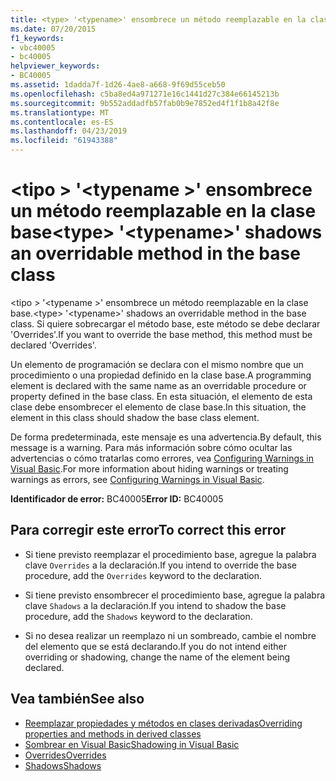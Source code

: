 ```yaml
---
title: <type> '<typename>' ensombrece un método reemplazable en la clase base
ms.date: 07/20/2015
f1_keywords:
- vbc40005
- bc40005
helpviewer_keywords:
- BC40005
ms.assetid: 1dadda7f-1d26-4ae8-a668-9f69d55ceb50
ms.openlocfilehash: c5ba8ed4a971271e16c1441d27c384e66145213b
ms.sourcegitcommit: 9b552addadfb57fab0b9e7852ed4f1f1b8a42f8e
ms.translationtype: MT
ms.contentlocale: es-ES
ms.lasthandoff: 04/23/2019
ms.locfileid: "61943388"
---
```

# <a name="type-typename-shadows-an-overridable-method-in-the-base-class"></a><span data-ttu-id="bf0c9-102">\<tipo > '\<typename >' ensombrece un método reemplazable en la clase base</span><span class="sxs-lookup"><span data-stu-id="bf0c9-102">\<type> '\<typename>' shadows an overridable method in the base class</span></span>
<span data-ttu-id="bf0c9-103">\<tipo > '\<typename >' ensombrece un método reemplazable en la clase base.</span><span class="sxs-lookup"><span data-stu-id="bf0c9-103">\<type> '\<typename>' shadows an overridable method in the base class.</span></span> <span data-ttu-id="bf0c9-104">Si quiere sobrecargar el método base, este método se debe declarar 'Overrides'.</span><span class="sxs-lookup"><span data-stu-id="bf0c9-104">If you want to override the base method, this method must be declared 'Overrides'.</span></span>  
  
 <span data-ttu-id="bf0c9-105">Un elemento de programación se declara con el mismo nombre que un procedimiento o una propiedad definido en la clase base.</span><span class="sxs-lookup"><span data-stu-id="bf0c9-105">A programming element is declared with the same name as an overridable procedure or property defined in the base class.</span></span> <span data-ttu-id="bf0c9-106">En esta situación, el elemento de esta clase debe ensombrecer el elemento de clase base.</span><span class="sxs-lookup"><span data-stu-id="bf0c9-106">In this situation, the element in this class should shadow the base class element.</span></span>  
  
 <span data-ttu-id="bf0c9-107">De forma predeterminada, este mensaje es una advertencia.</span><span class="sxs-lookup"><span data-stu-id="bf0c9-107">By default, this message is a warning.</span></span> <span data-ttu-id="bf0c9-108">Para más información sobre cómo ocultar las advertencias o cómo tratarlas como errores, vea [Configuring Warnings in Visual Basic](/visualstudio/ide/configuring-warnings-in-visual-basic).</span><span class="sxs-lookup"><span data-stu-id="bf0c9-108">For more information about hiding warnings or treating warnings as errors, see [Configuring Warnings in Visual Basic](/visualstudio/ide/configuring-warnings-in-visual-basic).</span></span>  
  
 <span data-ttu-id="bf0c9-109">**Identificador de error:** BC40005</span><span class="sxs-lookup"><span data-stu-id="bf0c9-109">**Error ID:** BC40005</span></span>  
  
## <a name="to-correct-this-error"></a><span data-ttu-id="bf0c9-110">Para corregir este error</span><span class="sxs-lookup"><span data-stu-id="bf0c9-110">To correct this error</span></span>  
  
-   <span data-ttu-id="bf0c9-111">Si tiene previsto reemplazar el procedimiento base, agregue la palabra clave `Overrides` a la declaración.</span><span class="sxs-lookup"><span data-stu-id="bf0c9-111">If you intend to override the base procedure, add the `Overrides` keyword to the declaration.</span></span>  
  
-   <span data-ttu-id="bf0c9-112">Si tiene previsto ensombrecer el procedimiento base, agregue la palabra clave `Shadows` a la declaración.</span><span class="sxs-lookup"><span data-stu-id="bf0c9-112">If you intend to shadow the base procedure, add the `Shadows` keyword to the declaration.</span></span>  
  
-   <span data-ttu-id="bf0c9-113">Si no desea realizar un reemplazo ni un sombreado, cambie el nombre del elemento que se está declarando.</span><span class="sxs-lookup"><span data-stu-id="bf0c9-113">If you do not intend either overriding or shadowing, change the name of the element being declared.</span></span>  
  
## <a name="see-also"></a><span data-ttu-id="bf0c9-114">Vea también</span><span class="sxs-lookup"><span data-stu-id="bf0c9-114">See also</span></span>

- [<span data-ttu-id="bf0c9-115">Reemplazar propiedades y métodos en clases derivadas</span><span class="sxs-lookup"><span data-stu-id="bf0c9-115">Overriding properties and methods in derived classes</span></span>](~/docs/visual-basic/programming-guide/language-features/objects-and-classes/inheritance-basics.md#overriding-properties-and-methods-in-derived-classes)
- [<span data-ttu-id="bf0c9-116">Sombrear en Visual Basic</span><span class="sxs-lookup"><span data-stu-id="bf0c9-116">Shadowing in Visual Basic</span></span>](../../visual-basic/programming-guide/language-features/declared-elements/shadowing.md)
- [<span data-ttu-id="bf0c9-117">Overrides</span><span class="sxs-lookup"><span data-stu-id="bf0c9-117">Overrides</span></span>](../../visual-basic/language-reference/modifiers/overrides.md)
- [<span data-ttu-id="bf0c9-118">Shadows</span><span class="sxs-lookup"><span data-stu-id="bf0c9-118">Shadows</span></span>](../../visual-basic/language-reference/modifiers/shadows.md)
